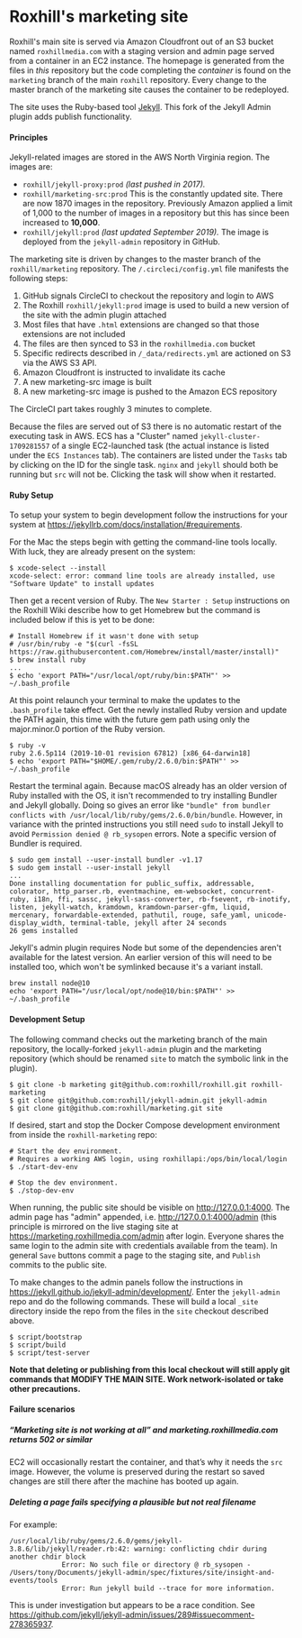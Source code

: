 
# Roxhill's marketing site

Roxhill's main site is served via Amazon Cloudfront out of an S3 bucket named `roxhillmedia.com` with a staging version and admin page served from a container in an EC2 instance. The homepage is generated from the files in _this_ repository but the code completing the _container_ is found on the `marketing` branch of the main `roxhill` repository. Every change to the master branch of the marketing site causes the container to be redeployed.

The site uses the Ruby-based tool [Jekyll](https://jekyllrb.com). This fork of the Jekyll Admin plugin adds publish functionality.

#### Principles

Jekyll-related images are stored in the AWS North Virginia region. The images are:

* `roxhill/jekyll-proxy:prod` _(last pushed in 2017)._
* `roxhill/marketing-src:prod`
  This is the constantly updated site. There are now 1870 images in the repository. Previously Amazon applied a limit of 1,000 to the number of images in a repository but this has since been increased to **10,000**.
* `roxhill/jekyll:prod` _(last updated September 2019)._
  The image is deployed from the `jekyll-admin` repository in GitHub.

The marketing site is driven by changes to the master branch of the `roxhill/marketing` repository. The `/.circleci/config.yml` file manifests the following steps:

1. GitHub signals CircleCI to checkout the repository and login to AWS
2. The Roxhill `roxhill/jekyll:prod` image is used to build a new version of the site with the admin plugin attached
3. Most files that have `.html` extensions are changed so that those extensions are not included
4. The files are then synced to S3 in the `roxhillmedia.com` bucket
5. Specific redirects described in `/_data/redirects.yml` are actioned on S3 via the AWS S3 API.
6. Amazon Cloudfront is instructed to invalidate its cache
7. A new marketing-src image is built
8. A new marketing-src image is pushed to the Amazon ECS repository

The CircleCI part takes roughly 3 minutes to complete.

Because the files are served out of S3 there is no automatic restart of the executing task in AWS. ECS has a "Cluster" named `jekyll-cluster-1709281557` of a single EC2-launched task (the actual instance is listed under the `ECS Instances` tab). The containers are listed under the `Tasks` tab by clicking on the ID for the single task. `nginx` and `jekyll` should both be running but `src` will not be. Clicking the task will show when it restarted.

#### Ruby Setup

To setup your system to begin development follow the instructions for your system at https://jekyllrb.com/docs/installation/#requirements.

For the Mac the steps begin with getting the command-line tools locally. With luck, they are already present on the system:

```
$ xcode-select --install
xcode-select: error: command line tools are already installed, use "Software Update" to install updates
```

Then get a recent version of Ruby. The `New Starter : Setup` instructions on the Roxhill Wiki describe how to get Homebrew but the command is included below if this is yet to be done:

```
# Install Homebrew if it wasn't done with setup
# /usr/bin/ruby -e "$(curl -fsSL https://raw.githubusercontent.com/Homebrew/install/master/install)"
$ brew install ruby
...
$ echo 'export PATH="/usr/local/opt/ruby/bin:$PATH"' >> ~/.bash_profile
```

At this point relaunch your terminal to make the updates to the `.bash_profile` take effect. Get the newly installed Ruby version and update the PATH again, this time with the future gem path using only the major.minor.0 portion of the Ruby version.

```
$ ruby -v
ruby 2.6.5p114 (2019-10-01 revision 67812) [x86_64-darwin18]
$ echo 'export PATH="$HOME/.gem/ruby/2.6.0/bin:$PATH"' >> ~/.bash_profile
```

Restart the terminal again. Because macOS already has an older version of Ruby installed with the OS, it isn't recommended to try installing Bundler and Jekyll globally. Doing so gives an error like `"bundle" from bundler conflicts with /usr/local/lib/ruby/gems/2.6.0/bin/bundle`. However, in variance with the printed instructions you still need `sudo` to install Jekyll to avoid `Permission denied @ rb_sysopen` errors. Note a specific version of Bundler is required.

```
$ sudo gem install --user-install bundler -v1.17
$ sudo gem install --user-install jekyll
...
Done installing documentation for public_suffix, addressable, colorator, http_parser.rb, eventmachine, em-websocket, concurrent-ruby, i18n, ffi, sassc, jekyll-sass-converter, rb-fsevent, rb-inotify, listen, jekyll-watch, kramdown, kramdown-parser-gfm, liquid, mercenary, forwardable-extended, pathutil, rouge, safe_yaml, unicode-display_width, terminal-table, jekyll after 24 seconds
26 gems installed
```

Jekyll's admin plugin requires Node but some of the dependencies aren't available for the latest version. An earlier version of this will need to be installed too, which won't be symlinked because it's a variant install.

```
brew install node@10
echo 'export PATH="/usr/local/opt/node@10/bin:$PATH"' >> ~/.bash_profile
```

#### Development Setup

The following command checks out the marketing branch of the main repository, the locally-forked `jekyll-admin` plugin and the marketing repository (which should be renamed `site` to match the symbolic link in the plugin).

```
$ git clone -b marketing git@github.com:roxhill/roxhill.git roxhill-marketing
$ git clone git@github.com:roxhill/jekyll-admin.git jekyll-admin
$ git clone git@github.com:roxhill/marketing.git site
```

If desired, start and stop the Docker Compose development environment from inside the `roxhill-marketing` repo:

```
# Start the dev environment.
# Requires a working AWS login, using roxhillapi:/ops/bin/local/login
$ ./start-dev-env

# Stop the dev environment.
$ ./stop-dev-env
```

When running, the public site should be visible on http://127.0.0.1:4000. The admin page has "admin" appended, i.e. http://127.0.0.1:4000/admin (this principle is mirrored on the live staging site at https://marketing.roxhillmedia.com/admin after login. Everyone shares the same login to the admin site with credentials available from the team). In general `Save` buttons commit a page to the staging site, and `Publish` commits to the public site.

To make changes to the admin panels follow the instructions in https://jekyll.github.io/jekyll-admin/development/. Enter the `jekyll-admin` repo and do the following commands. These will build a local `_site` directory inside the repo from the files in the `site` checkout described above.

```
$ script/bootstrap
$ script/build
$ script/test-server
```

**Note that deleting or publishing from this local checkout will still apply git commands that MODIFY THE MAIN SITE. Work network-isolated or take other precautions.**

#### Failure scenarios

##### “Marketing site is not working at all” and marketing.roxhillmedia.com returns 502 or similar

EC2 will occasionally restart the container, and that’s why it needs the `src` image. However, the volume is preserved during the restart so saved changes are still there after the machine has booted up again.

##### Deleting a page fails specifying a plausible but not real filename

For example:

```
/usr/local/lib/ruby/gems/2.6.0/gems/jekyll-3.8.6/lib/jekyll/reader.rb:42: warning: conflicting chdir during another chdir block
             Error: No such file or directory @ rb_sysopen - /Users/tony/Documents/jekyll-admin/spec/fixtures/site/insight-and-events/tools
             Error: Run jekyll build --trace for more information.
```

This is under investigation but appears to be a race condition. See https://github.com/jekyll/jekyll-admin/issues/289#issuecomment-278365937.
